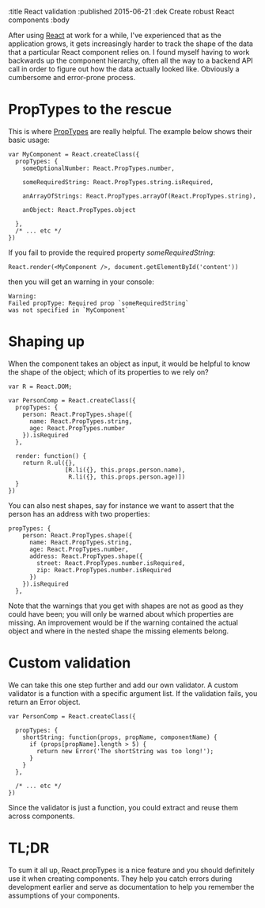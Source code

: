 :title React validation
:published 2015-06-21
:dek Create robust React components 
:body

After using [React](http://http://facebook.github.io/react/) at work for a while, I've experienced 
that as the application grows, it gets increasingly harder to track the shape of the data 
that a particular React component relies on. I found myself having to work backwards up the 
component hierarchy, often all the way to a backend API call in order to figure out how 
the data actually looked like. Obviously a cumbersome and error-prone process.


# PropTypes to the rescue
This is where [PropTypes](https://facebook.github.io/react/docs/reusable-components.html) 
are really helpful. The example below shows their basic usage:

```
var MyComponent = React.createClass({
  propTypes: {
    someOptionalNumber: React.PropTypes.number,
    
    someRequiredString: React.PropTypes.string.isRequired,
    
    anArrayOfStrings: React.PropTypes.arrayOf(React.PropTypes.string),
    
    anObject: React.PropTypes.object
    
  },
  /* ... etc */
})
```

If you fail to provide the required property *someRequiredString*:

```
React.render(<MyComponent />, document.getElementById('content'))
```

then you will get an warning in your console:

```
Warning: 
Failed propType: Required prop `someRequiredString` 
was not specified in `MyComponent`
```


# Shaping up
When the component takes an object as input, it would be helpful to know the shape
of the object; which of its properties to we rely on?

```
var R = React.DOM;

var PersonComp = React.createClass({
  propTypes: {
    person: React.PropTypes.shape({
      name: React.PropTypes.string,
      age: React.PropTypes.number
    }).isRequired
  },
  
  render: function() {
    return R.ul({},
                [R.li({}, this.props.person.name),
                 R.li({}, this.props.person.age)])
  }
})
```

You can also nest shapes, say for instance we want to assert that the person has an address with two properties: 

```
propTypes: {
    person: React.PropTypes.shape({
      name: React.PropTypes.string,
      age: React.PropTypes.number,
      address: React.PropTypes.shape({
        street: React.PropTypes.number.isRequired,
        zip: React.PropTypes.number.isRequired
      })
    }).isRequired
  },
```

Note that the warnings that you get with shapes are not as good as they could have been; you will only be warned about
which properties are missing. An improvement would be if the warning contained the actual object and where in the 
nested shape the missing elements belong. 

# Custom validation
We can take this one step further and add our own validator. A custom validator
is a function with a specific argument list. If the validation fails, you return an
Error object. 

```
var PersonComp = React.createClass({
  
  propTypes: {
    shortString: function(props, propName, componentName) {
      if (props[propName].length > 5) {
        return new Error('The shortString was too long!');
      }
    }
  },
 
  /* ... etc */
})
```

Since the validator is just a function, you could extract and reuse them across components.

# TL;DR
To sum it all up, React.propTypes is a nice feature and you should definitely use it when creating
components. They help you catch errors during development earlier and serve as documentation to help
you remember the assumptions of your components.